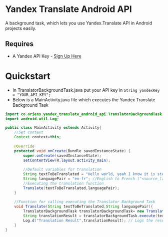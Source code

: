 # Yandex Translate Android API
A background task, which lets you use Yandex.Translate API in Android projects easily.
## Requires

* A Yandex API Key - [Sign Up Here](http://api.yandex.com/translate/)


Quickstart
==========
- In TranslatorBackgroundTask.java put your API key in `String yandexKey = "YOUR_API_KEY";`
- Below is a MainActivity.java file which executes the Yandex Translate Background Task
```java
import co.oriens.yandex_translate_android_api.TranslatorBackgroundTask;
import android.util.Log;

public class MainActivity extends Activity{
    //Set context
    Context context=this;
    
    @Override
    protected void onCreate(Bundle savedInstanceState) {
        super.onCreate(savedInstanceState);
        setContentView(R.layout.activity_main);
        
        //Default variables for translation
        String textToBeTranslated = "Hello world, yeah I know it is stereotye.";
        String languagePair = "en-fr"; //English to French ("<source_language>-<target_language>")
        //Executing the translation function
        Translate(textToBeTranslated,languagePair);
    }
    
    //Function for calling executing the Translator Background Task
    void Translate(String textToBeTranslated,String languagePair){
        TranslatorBackgroundTask translatorBackgroundTask= new TranslatorBackgroundTask(context);
        String translationResult = translatorBackgroundTask.execute(textToBeTranslated,languagePair); // Returns the translated text as a String
        Log.d("Translation Result",translationResult); // Logs the result in Android Monitor
    }
}

```
